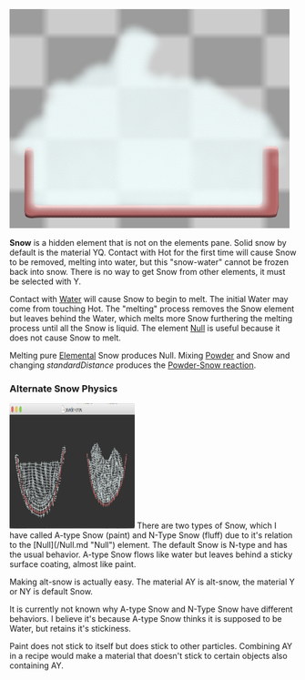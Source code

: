 ![Snow, or Yuki!](/images/Snow.jpg "Snow, or Yuki!")

**Snow** is a hidden element that is not on the elements pane. Solid snow by default is the material YQ. Contact with Hot for the first time will cause Snow to be removed, melting into water, but this "snow-water" cannot be frozen back into snow. There is no way to get Snow from other elements, it must be selected with Y.

Contact with [Water](/Water.md "Water") will cause Snow to begin to melt. The initial Water may come from touching Hot. The "melting" process removes the Snow element but leaves behind the Water, which melts more Snow furthering the melting process until all the Snow is liquid. The element [Null](/Null.md "Null") is useful because it does not cause Snow to melt.

Melting pure [Elemental](/Materials.md "Materials") Snow produces Null. Mixing [Powder](/Powder.md "Powder") and Snow and changing *standardDistance* produces the [Powder-Snow reaction](/Powder-Snow%20Reaction.md "Powder-Snow Reaction").

### Alternate Snow Physics

<img src="/images/Screen%20Shot%202018-10-08%20at%203.58.35%20PM.png" title="A-type Snow on the left, N-type Snow on the right" width="220" height="220" alt="A-type Snow on the left, N-type Snow on the right" />
There are two types of Snow, which I have called A-type Snow (paint) and N-Type Snow (fluff) due to it's relation to the [Null](/Null.md "Null") element. The default Snow is N-type and has the usual behavior. A-type Snow flows like water but leaves behind a sticky surface coating, almost like paint.

Making alt-snow is actually easy. The material AY is alt-snow, the material Y or NY is default Snow.

It is currently not known why A-type Snow and N-Type Snow have different behaviors. I believe it's because A-type Snow thinks it is supposed to be Water, but retains it's stickiness.

Paint does not stick to itself but does stick to other particles. Combining AY in a recipe would make a material that doesn't stick to certain objects also containing AY.
